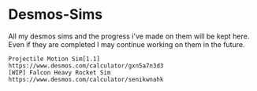 # Desmos-Sims
All my desmos sims and the progress i've made on them will be kept here. Even if they are completed I may continue working on them in the future.
~~~~~~~~~~~~~~~~~~~~~~~~~~~~~~~~~~~~~~~~~~~~~~~~~~~~~~~~~~~~~~~~~~~~~~~~
Projectile Motion Sim[1.1]
https://www.desmos.com/calculator/gxn5a7n3d3
[WIP] Falcon Heavy Rocket Sim
https://www.desmos.com/calculator/senikwnahk
